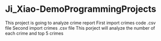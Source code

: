 # Ji_Xiao-DemoProgrammingProjects

This project is going to analyze crime report First import crimes code .csv file Second import crimes .csv file This porject will analyze the number of each crime and top 5 crimes
